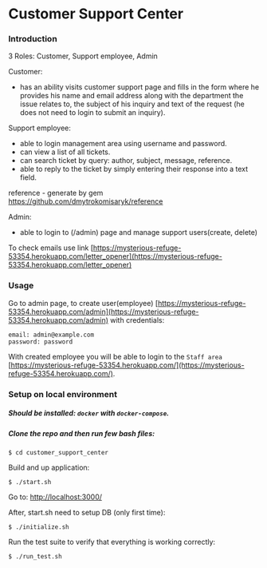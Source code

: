 # Customer Support Center

### Introduction
3 Roles: Customer, Support employee, Admin

Customer:
- has an ability visits customer support page and fills in the form where he provides his name and email address along with the department the issue relates to, the subject of his inquiry and text of the request (he does not need to login to submit an inquiry).

Support employee:
- able to login management area using username and password.
- can view a list of all tickets.
- can search ticket by query: author, subject, message, reference.
- able to reply to the ticket by simply entering their response into a text field.

reference - generate by gem https://github.com/dmytrokomisaryk/reference

Admin:
- able to login to (/admin) page and manage support users(create, delete)

To check emails use link [https://mysterious-refuge-53354.herokuapp.com/letter_opener](https://mysterious-refuge-53354.herokuapp.com/letter_opener)

### Usage
Go to admin page, to create user(employee) [https://mysterious-refuge-53354.herokuapp.com/admin](https://mysterious-refuge-53354.herokuapp.com/admin) with credentials:
```
email: admin@example.com
password: password
```

With created employee you will be able to login to the `Staff area` [https://mysterious-refuge-53354.herokuapp.com/](https://mysterious-refuge-53354.herokuapp.com/).

### Setup on local environment

##### Should be installed: `docker` with `docker-compose`.

##### Clone the repo and then run few bash files:

```
$ cd customer_support_center
```

Build and up application:
```
$ ./start.sh
```

Go to: [http://localhost:3000/](http://localhost:3000/)

After, start.sh need to setup DB (only first time):
```
$ ./initialize.sh
```

Run the test suite to verify that everything is working correctly:

```
$ ./run_test.sh
```
